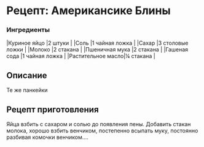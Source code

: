 # Рецепт: Американсике Блины

### Ингредиенты
|Куриное яйцо	|2 штуки	|
|Соль			|1 чайная ложка	|
|Сахар			|3 столовые ложки	|
|Молоко			|2 стакана			|
|Пшеничная мука	|2 стакана			|
|Гашеная сода	|1 чайная ложка		|
|Растительное масло|¼ стакана		|

## Описание
Те же панкейки

## Рецепт приготовления
Яйца взбить с сахаром и солью до появления пены.
Добавить стакан молока, хорошо взбить венчиком, постепенно всыпать муку, постоянно разбивая комочки венчиком....
